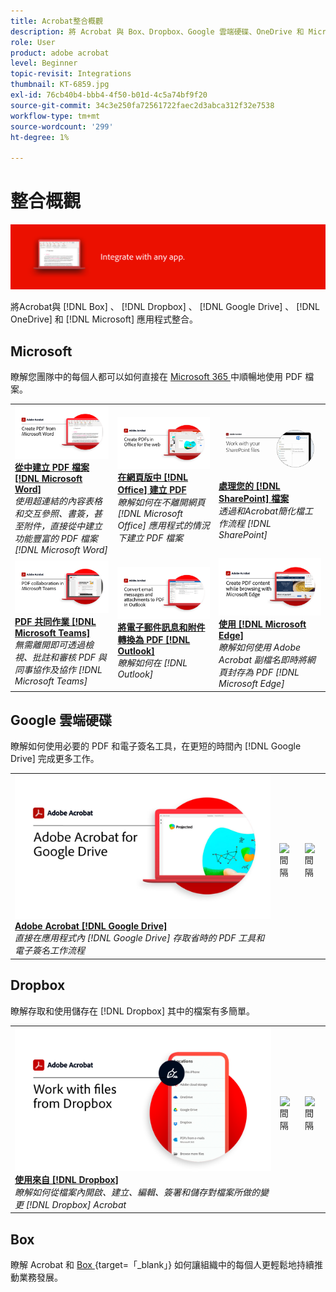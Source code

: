```yaml
---
title: Acrobat整合概觀
description: 將 Acrobat 與 Box、Dropbox、Google 雲端硬碟、OneDrive 和 Microsoft 應用程式整合
role: User
product: adobe acrobat
level: Beginner
topic-revisit: Integrations
thumbnail: KT-6859.jpg
exl-id: 76cb40b4-bbb4-4f50-b01d-4c5a74bf9f20
source-git-commit: 34c3e250fa72561722faec2d3abca312f32e7538
workflow-type: tm+mt
source-wordcount: '299'
ht-degree: 1%

---
```


# 整合概觀

![Acrobat整合影像](../assets/Hero-Integrate.png)

將Acrobat與 [!DNL Box] 、 [!DNL Dropbox] 、 [!DNL Google Drive] 、 [!DNL OneDrive] 和 [!DNL Microsoft] 應用程式整合。

## Microsoft

瞭解您團隊中的每個人都可以如何直接在 [ Microsoft 365 ](https://www.adobe.com/documentcloud/integrations/microsoft-office-365.html) 中順暢地使用 PDF 檔案。

<table style="table-layout:fixed">
<tr>
  <td>
    <a href="createfromword.md">
      <img alt="從 Microsoft Word 建立 PDF 檔案" src="../assets/CreateWord.png" />
    </a>
    <div>
    <a href="createfromword.md"><strong>從中建立 PDF 檔案 [!DNL Microsoft Word]</strong></a>
    </div>
    <em>使用超連結的內容表格和交互參照、書簽，甚至附件，直接從中建立功能豐富的 PDF 檔案 [!DNL Microsoft Word]</em>
    <br>
  </td>
  <td>
    <a href="createofficeweb.md">
      <img alt="在網頁版中 [!DNL Office] 建立 PDF" src="../assets/Officeweb_1280.png" />
    </a>
    <div>
    <a href="createofficeweb.md"><strong>在網頁版中 [!DNL Office] 建立 PDF</strong></a>
    </div>
    <em>瞭解如何在不離開網頁 [!DNL Microsoft Office] 應用程式的情況下建立 PDF 檔案</em>
    <br>
  </td>  
  <td>
    <a href="acrobatandsp.md">
      <img alt="處理您的 [!DNL SharePoint] 檔案" src="../assets/SharePoint.png" />
    </a>
    <div>
    <a href="acrobatandsp.md"><strong>處理您的 [!DNL SharePoint] 檔案</strong></a>
    </div>
    <em>透過和Acrobat簡化檔工作流程 [!DNL SharePoint]</em>
    <br>
  </td>  
</tr>
<tr>
  <td>
    <a href="acrobatandteams.md">
      <img alt="PDF 共同作業 [!DNL Microsoft Teams]" src="../assets/MicrosoftTeams.png" />
    </a>
    <div>
    <a href="acrobatandteams.md"><strong>PDF 共同作業 [!DNL Microsoft Teams]</strong></a>
    </div>
    <em>無需離開即可透過檢視、批註和審核 PDF 與同事協作及協作 [!DNL Microsoft Teams]</em>
    <br>
  </td>
  <td>
    <a href="outlook.md">
      <img alt="在 Outlook 中將電子郵件訊息和附件轉換為 PDF" src="../assets/Outlook.jpg" />
    </a>
    <div>
    <a href="outlook.md"><strong>將電子郵件訊息和附件轉換為 PDF [!DNL Outlook]</strong></a>
    </div>
    <em>瞭解如何在 [!DNL Outlook]</em>
    <br>
  </td>
  <td>
    <a href="edge.md">
      <img alt="使用 [!DNL Microsoft Edge]" src="../assets/Edge_1280.png" />
    </a>
    <div>
    <a href="edge.md"><strong>使用 [!DNL Microsoft Edge]</strong></a>
    </div>
    <em>瞭解如何使用 Adobe Acrobat 副檔名即時將網頁封存為 PDF [!DNL Microsoft Edge]</em>
    <br>
  </td>
</tr>
</table>

## Google 雲端硬碟

瞭解如何使用必要的 PDF 和電子簽名工具，在更短的時間內 [!DNL Google Drive] 完成更多工作。

<table style="table-layout:fixed">
<tr>
  <td>
    <a href="acrobatandgoogle.md">
      <img alt="Google 雲端硬碟的Adobe Acrobat" src="../assets/acrobatgoogle.jpg" />
    </a>
    <div>
    <a href="acrobatandgoogle.md"><strong>Adobe Acrobat [!DNL Google Drive]</strong></a>
    </div>
    <em>直接在應用程式內 [!DNL Google Drive] 存取省時的 PDF 工具和電子簽名工作流程</em>
    <br>
  </td>
  <td>
   <img alt="間隔" src="../assets/Whitespacer.png" />
    <div>
    <br>
  </td>
  <td>
   <img alt="間隔" src="../assets/Whitespacer.png" />
    <div>
    <br>
  </td>
</tr>
</table>

## Dropbox

瞭解存取和使用儲存在 [!DNL Dropbox] 其中的檔案有多簡單。

<table style="table-layout:fixed">
<tr>
  <td>
    <a href="acrobat-dropbox.md">
      <img alt="使用來自 [!DNL Dropbox]" src="../assets/Dropbox.png" />
    </a>
    <div>
    <a href="acrobat-dropbox.md"><strong>使用來自 [!DNL Dropbox]</strong></a>
    </div>
    <em>瞭解如何從檔案內開啟、建立、編輯、簽署和儲存對檔案所做的變更 [!DNL Dropbox] Acrobat</em>
    <br>
  </td>
  <td>
   <img alt="間隔" src="../assets/Whitespacer.png" />
    <div>
    <br>
  </td>
  <td>
   <img alt="間隔" src="../assets/Whitespacer.png" />
    <div>
    <br>
  </td>
</tr>
</table>

## Box

瞭解 Acrobat 和 [ Box ](https://www.adobe.com/documentcloud/integrations/box.html) {target=「_blank」} 如何讓組織中的每個人更輕鬆地持續推動業務發展。
